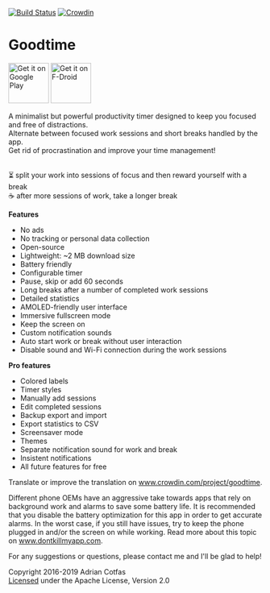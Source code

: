 [![Build Status](https://travis-ci.org/goodtime-productivity/Goodtime.svg?branch=master)](https://travis-ci.org/goodtime-productivity/Goodtime) [![Crowdin](https://d322cqt584bo4o.cloudfront.net/goodtime/localized.svg)](https://crowdin.com/project/goodtime)



# Goodtime

<a href='https://play.google.com/store/apps/details?id=com.apps.adrcotfas.goodtime&utm_source=global_co&utm_medium=prtnr&utm_content=Mar2515&utm_campaign=PartBadge&pcampaignid=MKT-Other-global-all-co-prtnr-py-PartBadge-Mar2515-1'><img alt='Get it on Google Play' src='https://play.google.com/intl/en_us/badges/images/generic/en_badge_web_generic.png' height="80" /></a>
<a href="https://f-droid.org/en/packages/com.apps.adrcotfas.goodtime">
    <img src="https://f-droid.org/badge/get-it-on.png"
         alt="Get it on F-Droid" height="80">
</a>

A minimalist but powerful productivity timer designed to keep you focused and free of distractions.
<br>Alternate between focused work sessions and short breaks handled by the app.
<br>Get rid of procrastination and improve your time management!

<br>⏳ split your work into sessions of focus and then reward yourself with a break
<br>☕ after more sessions of work, take a longer break

**Features**
- No ads
- No tracking or personal data collection
- Open-source
- Lightweight: ~2 MB download size
- Battery friendly
- Configurable timer
- Pause, skip or add 60 seconds
- Long breaks after a number of completed work sessions
- Detailed statistics
- AMOLED-friendly user interface
- Immersive fullscreen mode
- Keep the screen on
- Custom notification sounds
- Auto start work or break without user interaction
- Disable sound and Wi-Fi connection during the work sessions

**Pro features**
- Colored labels
- Timer styles
- Manually add sessions
- Edit completed sessions
- Backup export and import
- Export statistics to CSV
- Screensaver mode
- Themes
- Separate notification sound for work and break
- Insistent notifications
- All future features for free

Translate or improve the translation on <a href="https://crowdin.com/project/goodtime/" target="_blank">www.crowdin.com/project/goodtime</a>.

Different phone OEMs have an aggressive take towards apps that rely on background work and alarms to save some battery life.
It is recommended that you disable the battery optimization for this app in order to get accurate alarms.
In the worst case, if you still have issues, try to keep the phone plugged in and/or the screen on while working.
Read more about this topic on <a href="https://dontkillmyapp.com/" target="_blank">www.dontkillmyapp.com</a>.

For any suggestions or questions, please contact me and I'll be glad to help!

Copyright 2016-2019 Adrian Cotfas  
[Licensed](https://github.com/adrcotfas/Goodtime/blob/master/LICENCE.md) under the Apache License, Version 2.0
